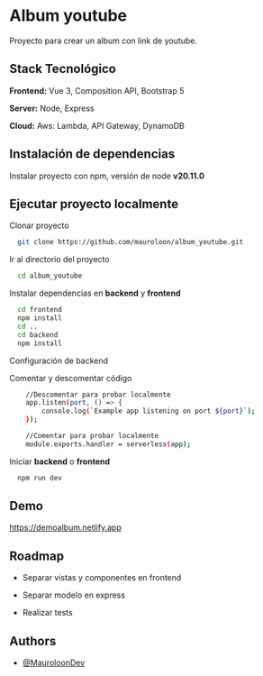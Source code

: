
# Album youtube

Proyecto para crear un album con link de youtube.



## Stack Tecnológico

**Frontend:** Vue 3, Composition API, Bootstrap 5

**Server:** Node, Express

**Cloud:** Aws: Lambda, API Gateway, DynamoDB


## Instalación de dependencias

Instalar proyecto con npm, versión de node **v20.11.0**
    
## Ejecutar proyecto localmente

Clonar proyecto

```bash
  git clone https://github.com/mauroloon/album_youtube.git
```

Ir al directorio del proyecto

```bash
  cd album_youtube
```

Instalar dependencias en **backend** y **frontend**

```bash
  cd frontend
  npm install
  cd ..
  cd backend
  npm install
```

Configuración de backend

Comentar y descomentar código
```bash
    //Descomentar para probar localmente
    app.listen(port, () => {
        console.log(`Example app listening on port ${port}`);
    });

    //Comentar para probar localmente
    module.exports.handler = serverless(app);
```

Iniciar **backend** o **frontend**

```bash
  npm run dev
```


## Demo

https://demoalbum.netlify.app
## Roadmap

- Separar vistas y componentes en frontend

- Separar modelo en express

- Realizar tests


## Authors

- [@MauroloonDev](https://github.com/mauroloon)

